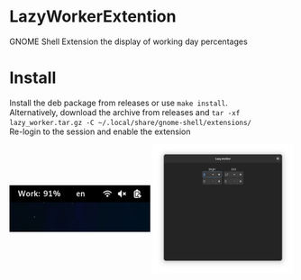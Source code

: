 # LazyWorkerExtention
GNOME Shell Extension the display of working day percentages

# Install
Install the deb package from releases or use `make install`. <br>
Alternatively, download the archive from releases and `tar -xf lazy_worker.tar.gz -C ~/.local/share/gnome-shell/extensions/` <br>
Re-login to the session and enable the extension

<p align="center">
<img src="screenshot.png" align="center" alt="Описание изображения" width="250">
<img src="settings.png" align="center" alt="Описание изображения" width="250">


